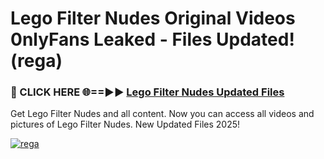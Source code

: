 # Lego Filter Nudes Original Videos 0nlyFans Leaked - Files Updated! (rega)

<h3>🔴 CLICK HERE 🌐==►► <a href="https://tinyurl.com/52m3yx9h" rel="nofollow">Lego Filter Nudes Updated Files</a></h3>

Get Lego Filter Nudes and all content. Now you can access all videos and pictures of Lego Filter Nudes. New Updated Files 2025!

[![rega](https://i.imgur.com/TnHtlc8.gif)](https://tinyurl.com/52m3yx9h)
